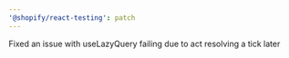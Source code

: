 ```yaml
---
'@shopify/react-testing': patch
---
```


Fixed an issue with useLazyQuery failing due to act resolving a tick later
